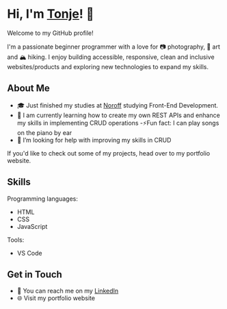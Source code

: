 # Hi, I'm [Tonje](https://github.com/tonjetj)! 👋

Welcome to my GitHub profile! 

I'm a passionate beginner programmer with a love for 📷 photography, 🎨 art and 🏔️ hiking. 
I enjoy building accessible, responsive, clean and inclusive websites/products and exploring new technologies to expand my skills.

## About Me
- 🎓 Just finished my studies at [Noroff](https://www.noroff.no/) studying Front-End Development.
- 🔭 I am currently learning how to create my own REST APIs and enhance my skills in implementing CRUD operations
-⚡Fun fact: I can play songs on the piano by ear
- 🤔 I’m looking for help with improving my skills in CRUD

If you'd like to check out some of my projects, head over to my portfolio website. 

## Skills

Programming languages: 
- HTML
- CSS
- JavaScript

Tools: 
- VS Code

## Get in Touch
- 💬 You can reach me on my [LinkedIn](https://www.linkedin.com/in/tonje-totland-jenssen-1b6209a4)
- 🌐 Visit my portfolio website

<!--
**tonjetj/tonjetj** is a ✨ _special_ ✨ repository because its `README.md` (this file) appears on your GitHub profile.

Here are some ideas to get you started:

- 🔭 I’m currently working on ...
- 🌱 I’m currently learning ...
- 👯 I’m looking to collaborate on ...
- 🤔 I’m looking for help with ...
- 💬 Ask me about ...
- 📫 How to reach me: ...
- 😄 Pronouns: ...
- ⚡ Fun fact: ...
-->
